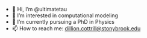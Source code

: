 - 👋 Hi, I’m @ultimatetau
- 👀 I’m interested in computational modeling
- 🌱 I’m currently pursuing a PhD in Physics
- 📫 How to reach me: dillion.cottrill@stonybrook.edu

<!---
ultimatetau/ultimatetau is a ✨ special ✨ repository because its `README.md` (this file) appears on your GitHub profile.
You can click the Preview link to take a look at your changes.
--->
